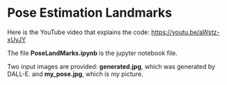 # Pose Estimation Landmarks
Here is the YouTube video that explains the code: https://youtu.be/aWstz-xUyJY

The file **PoseLandMarks.ipynb** is the jupyter notebook file. 

Two input images are provided: **generated.jpg**, which was generated by DALL-E. and **my_pose.jpg**, which is my picture.

